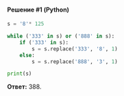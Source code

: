 #### Решение #1 (Python)
```python
s = '8'* 125

while ('333' in s) or ('888' in s):
	if ('333' in s):
		s = s.replace('333', '8', 1)
	else:
		s = s.replace('888', '3', 1)

print(s)
```

**Ответ:** 388.
